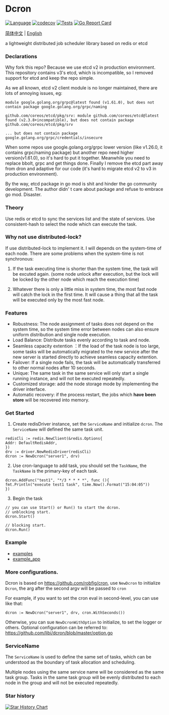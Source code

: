 Dcron
==============
[![Language](https://img.shields.io/badge/Language-Go-blue.svg)](https://golang.org/)
[![codecov](https://codecov.io/gh/libi/dcron/graph/badge.svg?token=TBW1NN43AZ)](https://codecov.io/gh/libi/dcron)
[![Tests](https://github.com/libi/dcron/actions/workflows/test.yml/badge.svg)](https://github.com/libi/dcron/actions/workflows/test.yml)
[![Go Report Card](https://goreportcard.com/badge/github.com/libi/dcron#1)](https://goreportcard.com/report/github.com/libi/dcron)

[简体中文](README_CN.md) | [English](README.md)

a lightweight distributed job scheduler library based on redis or etcd

### Declarations

Why fork this repo? Because we use etcd v2 in production environment. This repository contains v3's etcd, which is
incompatible, so I removed support for etcd and keep the repo simple.

As we all known, etcd v2 client module is no longer maintained, there are lots of annoying issues, eg:

```shell
module google.golang.org/grpc@latest found (v1.61.0), but does not contain package google.golang.org/grpc/naming  

github.com/coreos/etcd/pkg/srv: module github.com/coreos/etcd@latest found (v2.3.8+incompatible), but does not contain package github.com/coreos/etcd/pkg/srv

... but does not contain package google.golang.org/grpc/credentials/insecure

```  

When some repos use google.golang.org/grpc lower version (like v1.26.0, it contains grpc/naming package) but another
repo need higher version(v1.61.0), so it's hard to put it together. Meanwhile you need to replace bbolt, grpc and get
things done. Finally I remove the etcd part away from dron and adaptive for our code (it's hard to migrate etcd v2 to v3
in production environment).

By the way, etcd package in go mod is shit and hinder the go community development. The author didn' t care about
package and refuse to embrace go mod. Disaster.

### Theory

Use redis or etcd to sync the services list and the state of services. Use consistent-hash
to select the node which can execute the task.

### Why not use distributed-lock?

If use distributed-lock to implement it. I will depends on the system-time of each node. There are some problems when
the system-time is not synchronous:

1. If the task executing time is shorter than the system time, the task will be excuted again. (some node unlock after
   execution, but the lock will be locked by the other node which reach the execution time)

2. Whatever there is only a little miss in system time, the most fast node will catch the lock in the first time. It
   will cause a thing that all the task will be executed only by the most fast node.

### Features

- Robustness: The node assignment of tasks does not depend on the system time, so the system time error between nodes
  can also ensure uniform distribution and single node execution.
- Load Balance: Distribute tasks evenly according to task and node.
- Seamless capacity extention ：If the load of the task node is too large, some tasks will be automatically migrated to
  the new service after the new server is started directly to achieve seamless capacity extention.
- Failover: If a single node fails, the task will be automatically transferred to other normal nodes after 10 seconds.
- Unique: The same task in the same service will only start a single running instance, and will not be executed
  repeatedly.
- Customized storage: add the node storage mode by implementing the driver interface.
- Automatic recovery: if the process restart, the jobs which **have been store** will be recovered into memory.

### Get Started

1. Create redisDriver instance, set the `ServiceName` and initialize `dcron`. The `ServiceName` will defined the same
   task unit.

```golang
redisCli := redis.NewClient(&redis.Options{
Addr: DefaultRedisAddr,
})
drv := driver.NewRedisDriver(redisCli)
dcron := NewDcron("server1", drv)
```

2. Use cron-language to add task, you should set the `TaskName`, the `TaskName` is the primary-key of each task.

```golang
dcron.AddFunc("test1", "*/3 * * * *", func (){
fmt.Println("execute test1 task", time.Now().Format("15:04:05"))
})
```

3. Begin the task

```golang
// you can use Start() or Run() to start the dcron.
// unblocking start.
dcron.Start()

// blocking start.
dcron.Run()
```

### Example

- [examples](examples/)
- [example_app](https://github.com/dxyinme/dcron_example_app)

### More configurations.

Dcron is based on https://github.com/robfig/cron, use `NewDcron` to initialize `Dcron`, the arg after the second argv
will be passed to `cron`

For example, if you want to set the cron eval in second-level, you can use like that:

```golang
dcron := NewDcron("server1", drv, cron.WithSeconds())
```

Otherwise, you can sue `NewDcronWithOption` to initialize, to set the logger or others. Optional configuration can be
referred to: https://github.com/libi/dcron/blob/master/option.go

### ServiceName

The `ServiceName` is used to define the same set of tasks, which can be understood as the boundary of task allocation
and scheduling.

Multiple nodes using the same service name will be considered as the same task group. Tasks in the same task group will
be evenly distributed to each node in the group and will not be executed repeatedly.

### Star history

[![Star History Chart](https://api.star-history.com/svg?repos=libi/dcron&type=Date)](https://star-history.com/#libi/dcron&Date)
